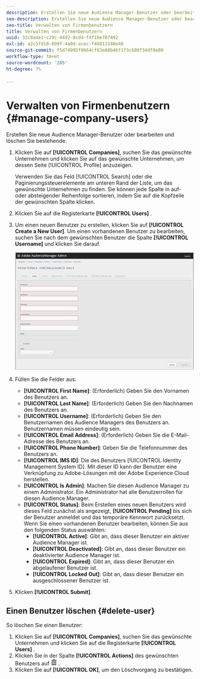 ```yaml
---
description: Erstellen Sie neue Audience Manager-Benutzer oder bearbeiten und löschen Sie bestehende.
seo-description: Erstellen Sie neue Audience Manager-Benutzer oder bearbeiten und löschen Sie bestehende.
seo-title: Verwalten von Firmenbenutzern
title: Verwalten von Firmenbenutzern
uuid: 32c8a4e1-c29c-44d2-8cd4-f4f1be707492
exl-id: a2c5fd10-699f-4a0d-acec-f46811140e48
source-git-commit: f5d74995f0664cf63e68b46f1f3c608f34df0e80
workflow-type: tm+mt
source-wordcount: '285'
ht-degree: 7%

---
```


# Verwalten von Firmenbenutzern {#manage-company-users}

Erstellen Sie neue Audience Manager-Benutzer oder bearbeiten und löschen Sie bestehende.

<!-- t_manage_company_users.xml -->

1. Klicken Sie auf **[!UICONTROL Companies]**, suchen Sie das gewünschte Unternehmen und klicken Sie auf das gewünschte Unternehmen, um dessen Seite [!UICONTROL Profile] anzuzeigen.

   Verwenden Sie das Feld [!UICONTROL Search] oder die Paginierungssteuerelemente am unteren Rand der Liste, um das gewünschte Unternehmen zu finden. Sie können jede Spalte in auf- oder absteigender Reihenfolge sortieren, indem Sie auf die Kopfzeile der gewünschten Spalte klicken.
1. Klicken Sie auf die Registerkarte **[!UICONTROL Users]** .
1. Um einen neuen Benutzer zu erstellen, klicken Sie auf **[!UICONTROL Create a New User]**. Um einen vorhandenen Benutzer zu bearbeiten, suchen Sie nach dem gewünschten Benutzer die Spalte **[!UICONTROL Username]** und klicken Sie darauf.

   ![](assets/users.png)

1. Füllen Sie die Felder aus:

   * **[!UICONTROL First Name]**: (Erforderlich) Geben Sie den Vornamen des Benutzers an.
   * **[!UICONTROL Last Name]**: (Erforderlich) Geben Sie den Nachnamen des Benutzers an.
   * **[!UICONTROL Username]**: (Erforderlich) Geben Sie den Benutzernamen des Audience Managers des Benutzers an. Benutzernamen müssen eindeutig sein.
   * **[!UICONTROL Email Address]**: (Erforderlich) Geben Sie die E-Mail-Adresse des Benutzers an.
   * **[!UICONTROL Phone Number]**: Geben Sie die Telefonnummer des Benutzers an.
   * **[!UICONTROL IMS ID]**: Die des Benutzers  [!UICONTROL Identity Management System ID]. Mit dieser ID kann der Benutzer eine Verknüpfung zu Adobe-Lösungen mit der Adobe Experience Cloud herstellen.
   * **[!UICONTROL Is Admin]**: Machen Sie diesen Audience Manager zu einem Administrator. Ein Administrator hat alle Benutzerrollen für diesen Audience Manager.
   * **[!UICONTROL Status]**: Beim Erstellen eines neuen Benutzers wird dieses Feld zunächst als angezeigt,  **[!UICONTROL Pending]** bis sich der Benutzer anmeldet und das temporäre Kennwort zurücksetzt. Wenn Sie einen vorhandenen Benutzer bearbeiten, können Sie aus den folgenden Status auswählen:
      * **[!UICONTROL Active]**: Gibt an, dass dieser Benutzer ein aktiver Audience Manager ist.
      * **[!UICONTROL Deactivated]**: Gibt an, dass dieser Benutzer ein deaktivierter Audience Manager ist.
      * **[!UICONTROL Expired]**: Gibt an, dass dieser Benutzer ein abgelaufener Benutzer ist.
      * **[!UICONTROL Locked Out]**: Gibt an, dass dieser Benutzer ein ausgeschlossener Benutzer ist.

1. Klicken **[!UICONTROL Submit]**.

## Einen Benutzer löschen {#delete-user}

So löschen Sie einen Benutzer:

1. Klicken Sie auf **[!UICONTROL Companies]**, suchen Sie das gewünschte Unternehmen und klicken Sie auf die Registerkarte **[!UICONTROL Users]** .
1. Klicken Sie in der Spalte **[!UICONTROL Actions]** des gewünschten Benutzers auf ![](assets/icon_delete.png) .
1. Klicken Sie auf **[!UICONTROL OK]**, um den Löschvorgang zu bestätigen.
